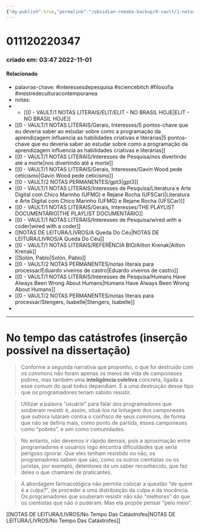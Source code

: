 ```yaml
---
{"dg-publish":true,"permalink":"/obsidian-remake-backup/0-vault/1-notas-literais/filosofia/no-tempo-das-catastrofes-insercao-possivel-na-dissertacao/","tags":["interessesdepesquisa","sciencebitch","filosofia","mestredeculturacontemporanea"],"dgHomeLink":true,"dgShowLocalGraph":true,"dgShowFileTree":true,"noteIcon":""}
---
```


# 011120220347
### criado em: 03:47 2022-11-01

#### Relacionado
- palavras-chave: #interessesdepesquisa #sciencebitch #filosofia #mestredeculturacontemporanea 
- notas: 
- - [[0 - VAULT/1 NOTAS LITERAIS/ELIT/ELIT - NO BRASIL HOJE\|ELIT - NO BRASIL HOJE]]
- [[0 - VAULT/1 NOTAS LITERAIS/Gerais, Interesses/5 pontos-chave que eu deveria saber ao estudar sobre como a programação da aprendizagem influencia as habilidades criativas e literárias\|5 pontos-chave que eu deveria saber ao estudar sobre como a programação da aprendizagem influencia as habilidades criativas e literárias]]
- [[0 - VAULT/1 NOTAS LITERAIS/Interesses de Pesquisa/nos divertindo até a morte\|nos divertindo até a morte]]
- [[0 - VAULT/1 NOTAS LITERAIS/Gerais, Interesses/Gavin Wood pede ceticismo\|Gavin Wood pede ceticismo]]
- [[0 - VAULT/2 NOTAS PERMANENTES/gpt3\|gpt3]]
- [[0 - VAULT/1 NOTAS LITERAIS/Interesses de Pesquisa/Literatura e Arte Digital com Chico Marinho (UFMG) e Rejane Rocha (UFSCar)\|Literatura e Arte Digital com Chico Marinho (UFMG) e Rejane Rocha (UFSCar)]]
- [[0 - VAULT/1 NOTAS LITERAIS/Gerais, Interesses/THE PLAYLIST DOCUMENTÁRIO\|THE PLAYLIST DOCUMENTÁRIO]]
- [[0 - VAULT/1 NOTAS LITERAIS/Interesses de Pesquisa/wired with a coder\|wired with a coder]]
- [[NOTAS DE LEITURA/LIVROS/A Queda Do Céu\|NOTAS DE LEITURA/LIVROS/A Queda Do Céu]]
- [[0 - VAULT/1 NOTAS LITERAIS/REFERÊNCIA BIO/Ailton Krenak\|Ailton Krenak]]
- [[Solón, Pablo\|Solón, Pablo]]
- [[0 - VAULT/2 NOTAS PERMANENTES/notas literais para processar/Eduardo viveiros de castro\|Eduardo viveiros de castro]]
- [[0 - VAULT/1 NOTAS LITERAIS/Interesses de Pesquisa/Humans Have Always Been Wrong About Humans\|Humans Have Always Been Wrong About Humans]]
- [[0 - VAULT/2 NOTAS PERMANENTES/notas literais para processar/Stengers, Isabelle\|Stengers, Isabelle]]
- 
---

# No tempo das catástrofes (inserção possível na dissertação)
 

>Conforme a segunda narrativa que proponho, o que foi destruído com os commons não foram apenas os meios de vida de camponeses pobres, mas também uma **inteligência coletiva** concreta, ligada a esse comum do qual todos dependiam. É a uma destruição desse tipo que os programadores teriam sabido resistir.

>Utilizar a palavra “usuário” para falar dos programadores que souberam resistir é, assim, situá-los na linhagem dos camponeses que outrora lutaram contra o confisco de seus commons, de forma que não se defina mais, como ponto de partida, esses camponeses como “pobres”, e sim como comunidades.

>No entanto, não devemos ir rápido demais, pois a aproximação entre programadores e usuários logo encontra dificuldades que seria perigoso ignorar. Que eles tenham resistido ou não, os programadores sabem que são, como os outros cientistas ou os juristas, por exemplo, detentores de um saber reconhecido, que faz deles o que chamarei de praticantes.

>A abordagem farmacológica não permite colocar a questão “de quem é a culpa?”, de proceder a uma distribuição da culpa e da inocência. Os programadores que souberam resistir não são “melhores” do que os cientistas que não o puderam. Mas ela propõe pensar “pelo meio”.

[[NOTAS DE LEITURA/LIVROS/No Tempo Das Catástrofes\|NOTAS DE LEITURA/LIVROS/No Tempo Das Catástrofes]]

